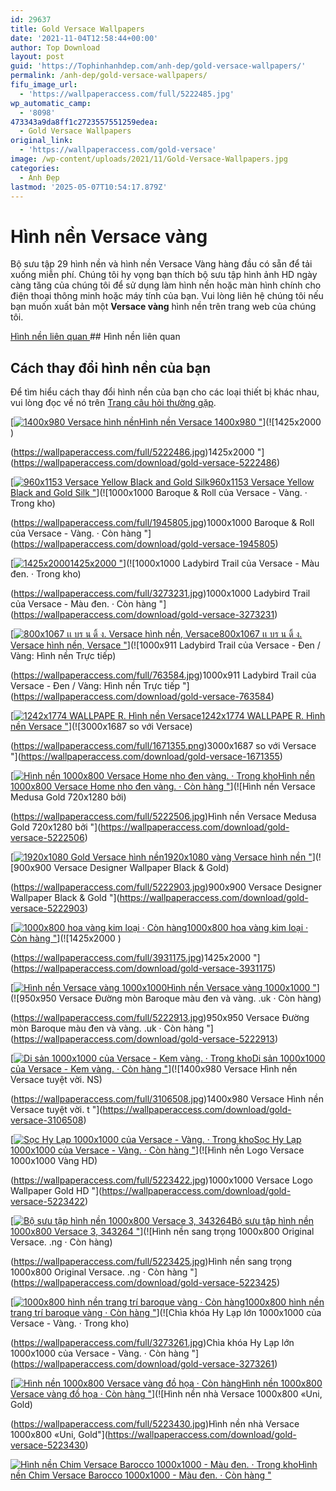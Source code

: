 ```yaml
---
id: 29637
title: Gold Versace Wallpapers
date: '2021-11-04T12:58:44+00:00'
author: Top Download
layout: post
guid: 'https://Tophinhanhdep.com/anh-dep/gold-versace-wallpapers/'
permalink: /anh-dep/gold-versace-wallpapers/
fifu_image_url:
  - 'https://wallpaperaccess.com/full/5222485.jpg'
wp_automatic_camp:
  - '8098'
473343a9da8ff1c2723557551259edea:
  - Gold Versace Wallpapers
original_link:
  - 'https://wallpaperaccess.com/gold-versace'
image: /wp-content/uploads/2021/11/Gold-Versace-Wallpapers.jpg
categories:
  - Ảnh Đẹp
lastmod: '2025-05-07T10:54:17.879Z'
---
```

# Hình nền Versace vàng

Bộ sưu tập 29 hình nền và hình nền Versace Vàng hàng đầu có sẵn để tải xuống miễn phí. Chúng tôi hy vọng bạn thích bộ sưu tập hình ảnh HD ngày càng tăng của chúng tôi để sử dụng làm hình nền hoặc màn hình chính cho điện thoại thông minh hoặc máy tính của bạn. Vui lòng liên hệ chúng tôi nếu bạn muốn xuất bản một **Versace vàng** hình nền trên trang web của chúng tôi.

[Hình nền liên quan ](#related) ## Hình nền liên quan

## Cách thay đổi hình nền của bạn

Để tìm hiểu cách thay đổi hình nền của bạn cho các loại thiết bị khác nhau, vui lòng đọc về nó trên [Trang câu hỏi thường gặp](https://tophinhanhdep.com/faq/).

  
[[![1400x980 Versace hình nền](https://wallpaperaccess.com/full/5222485.jpg)Hình nền Versace 1400x980 "](https://wallpaperaccess.com/download/gold-versace-5222485)](![1425x2000 )

(https://wallpaperaccess.com/full/5222486.jpg)1425x2000 "](https://wallpaperaccess.com/download/gold-versace-5222486)

[[![960x1153 Versace Yellow Black and Gold Silk](https://wallpaperaccess.com/full/561224.jpg)960x1153 Versace Yellow Black and Gold Silk "](https://wallpaperaccess.com/download/gold-versace-561224)](![1000x1000 Baroque & Roll của Versace - Vàng.  · Trong kho)

(https://wallpaperaccess.com/full/1945805.jpg)1000x1000 Baroque &amp; Roll của Versace - Vàng. · Còn hàng "](https://wallpaperaccess.com/download/gold-versace-1945805)

[[![1425x2000 ](https://wallpaperaccess.com/full/3106657.jpg)1425x2000 "](https://wallpaperaccess.com/download/gold-versace-3106657)](![1000x1000 Ladybird Trail của Versace - Màu đen.  · Trong kho)

(https://wallpaperaccess.com/full/3273231.jpg)1000x1000 Ladybird Trail của Versace - Màu đen. · Còn hàng "](https://wallpaperaccess.com/download/gold-versace-3273231)

[[![800x1067 เเ บร น ดิ้ ง.  Versace hình nền, Versace](https://wallpaperaccess.com/full/3273146.jpg)800x1067 เเ บร น ดิ้ ง. Versace hình nền, Versace "](https://wallpaperaccess.com/download/gold-versace-3273146)](![1000x911 Ladybird Trail của Versace - Đen / Vàng: Hình nền Trực tiếp)

(https://wallpaperaccess.com/full/763584.jpg)1000x911 Ladybird Trail của Versace - Đen / Vàng: Hình nền Trực tiếp "](https://wallpaperaccess.com/download/gold-versace-763584)

[[![1242x1774 WALLPAPE R. Hình nền Versace](https://wallpaperaccess.com/full/3575815.jpg)1242x1774 WALLPAPE R. Hình nền Versace "](https://wallpaperaccess.com/download/gold-versace-3575815)](![3000x1687 so với Versace)

(https://wallpaperaccess.com/full/1671355.png)3000x1687 so với Versace "](https://wallpaperaccess.com/download/gold-versace-1671355)

[[![Hình nền 1000x800 Versace Home nho đen vàng.  · Trong kho](https://wallpaperaccess.com/full/5222894.jpg)Hình nền 1000x800 Versace Home nho đen vàng. · Còn hàng "](https://wallpaperaccess.com/download/gold-versace-5222894)](![Hình nền Versace Medusa Gold 720x1280 bởi)

(https://wallpaperaccess.com/full/5222506.jpg)Hình nền Versace Medusa Gold 720x1280 bởi "](https://wallpaperaccess.com/download/gold-versace-5222506)

[[![1920x1080 Gold Versace hình nền](https://wallpaperaccess.com/full/323191.jpg)1920x1080 vàng Versace hình nền "](https://wallpaperaccess.com/download/gold-versace-323191)](![900x900 Versace Designer Wallpaper Black & Gold)

(https://wallpaperaccess.com/full/5222903.jpg)900x900 Versace Designer Wallpaper Black &amp; Gold "](https://wallpaperaccess.com/download/gold-versace-5222903)

[[![1000x800 hoa vàng kim loại · Còn hàng](https://wallpaperaccess.com/full/5222907.jpg)1000x800 hoa vàng kim loại · Còn hàng "](https://wallpaperaccess.com/download/gold-versace-5222907)](![1425x2000 )

(https://wallpaperaccess.com/full/3931175.jpg)1425x2000 "](https://wallpaperaccess.com/download/gold-versace-3931175)

[[![Hình nền Versace vàng 1000x1000](https://wallpaperaccess.com/full/5222523.jpg)Hình nền Versace vàng 1000x1000 "](https://wallpaperaccess.com/download/gold-versace-5222523)](![950x950 Versace Đường mòn Baroque màu đen và vàng.  .uk · Còn hàng)

(https://wallpaperaccess.com/full/5222913.jpg)950x950 Versace Đường mòn Baroque màu đen và vàng. .uk · Còn hàng "](https://wallpaperaccess.com/download/gold-versace-5222913)

[[![Di sản 1000x1000 của Versace - Kem vàng.  · Trong kho](https://wallpaperaccess.com/full/4622254.jpg)Di sản 1000x1000 của Versace - Kem vàng. · Còn hàng "](https://wallpaperaccess.com/download/gold-versace-4622254)](![1400x980 Versace Hình nền Versace tuyệt vời.  NS)

(https://wallpaperaccess.com/full/3106508.jpg)1400x980 Versace Hình nền Versace tuyệt vời. t "](https://wallpaperaccess.com/download/gold-versace-3106508)

[[![Sọc Hy Lạp 1000x1000 của Versace - Vàng.  · Trong kho](https://wallpaperaccess.com/full/5223415.jpg)Sọc Hy Lạp 1000x1000 của Versace - Vàng. · Còn hàng "](https://wallpaperaccess.com/download/gold-versace-5223415)](![Hình nền Logo Versace 1000x1000 Vàng HD)

(https://wallpaperaccess.com/full/5223422.jpg)1000x1000 Versace Logo Wallpaper Gold HD "](https://wallpaperaccess.com/download/gold-versace-5223422)

[[![Bộ sưu tập hình nền 1000x800 Versace 3, 343264](https://wallpaperaccess.com/full/5223424.jpg)Bộ sưu tập hình nền 1000x800 Versace 3, 343264 "](https://wallpaperaccess.com/download/gold-versace-5223424)](![Hình nền sang trọng 1000x800 Original Versace.  .ng · Còn hàng)

(https://wallpaperaccess.com/full/5223425.jpg)Hình nền sang trọng 1000x800 Original Versace. .ng · Còn hàng "](https://wallpaperaccess.com/download/gold-versace-5223425)

[[![1000x800 hình nền trang trí baroque vàng · Còn hàng](https://wallpaperaccess.com/full/5223426.jpg)1000x800 hình nền trang trí baroque vàng · Còn hàng "](https://wallpaperaccess.com/download/gold-versace-5223426)](![Chìa khóa Hy Lạp lớn 1000x1000 của Versace - Vàng.  · Trong kho)

(https://wallpaperaccess.com/full/3273261.jpg)Chìa khóa Hy Lạp lớn 1000x1000 của Versace - Vàng. · Còn hàng "](https://wallpaperaccess.com/download/gold-versace-3273261)

[[![Hình nền 1000x800 Versace vàng đồ họa · Còn hàng](https://wallpaperaccess.com/full/763612.jpg)Hình nền 1000x800 Versace vàng đồ họa · Còn hàng "](https://wallpaperaccess.com/download/gold-versace-763612)](![Hình nền nhà Versace 1000x800 «Uni, Gold)

(https://wallpaperaccess.com/full/5223430.jpg)Hình nền nhà Versace 1000x800 «Uni, Gold"](https://wallpaperaccess.com/download/gold-versace-5223430)

[![Hình nền Chim Versace Barocco 1000x1000 - Màu đen.  · Trong kho](https://wallpaperaccess.com/full/5223433.jpg)Hình nền Chim Versace Barocco 1000x1000 - Màu đen. · Còn hàng "](https://wallpaperaccess.com/download/gold-versace-5223433)
